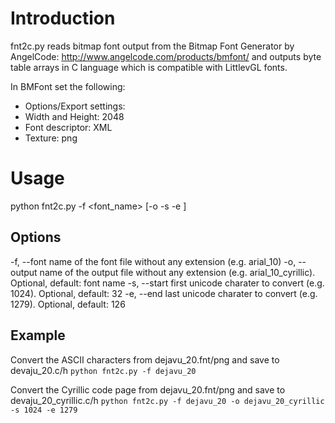 # Introduction
fnt2c.py reads bitmap font output from the Bitmap Font Generator by
AngelCode: http://www.angelcode.com/products/bmfont/  and outputs byte table 
arrays in C language which is compatible with LittlevGL fonts.

In BMFont set the following:
- Options/Export settings:
 - Width and Height: 2048
 - Font descriptor: XML
 - Texture: png

# Usage
 python fnt2c.py -f <font_name> [-o <output file> -s <start unicode> -e <end unicide>]

## Options
  -f, --font    name of the font file without any extension (e.g. arial_10)
  -o, --output  name of the output file without any extension (e.g. arial_10_cyrillic).   Optional, default: font name
  -s, --start   first unicode charater to convert (e.g. 1024).                            Optional, default: 32
  -e, --end     last unicode charater to convert (e.g. 1279).                             Optional, default: 126

## Example
Convert the ASCII characters from dejavu_20.fnt/png and save to devaju_20.c/h
`python fnt2c.py -f dejavu_20`

Convert the Cyrillic code page from dejavu_20.fnt/png and save to devaju_20_cyrillic.c/h
`python fnt2c.py -f dejavu_20 -o dejavu_20_cyrillic -s 1024 -e 1279`

